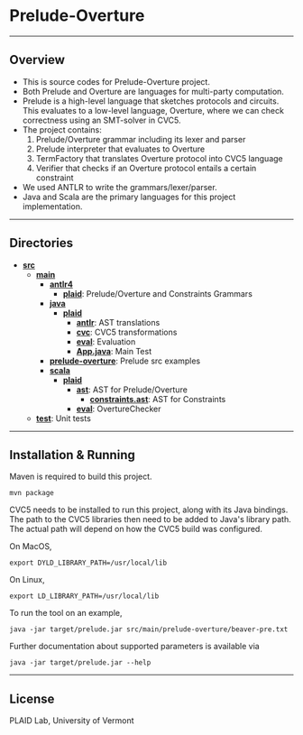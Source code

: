 # Prelude-Overture

-----
## Overview
- This is source codes for Prelude-Overture project.
- Both Prelude and Overture are languages for multi-party computation.
- Prelude is a high-level language that sketches protocols and circuits. This evaluates to a low-level language, Overture, where we can check correctness using an SMT-solver in CVC5.
- The project contains:
    1) Prelude/Overture grammar including its lexer and parser
    2) Prelude interpreter that evaluates to Overture
    3) TermFactory that translates Overture protocol into CVC5 language
    4) Verifier that checks if an Overture protocol entails a certain constraint
- We used ANTLR to write the grammars/lexer/parser.
- Java and Scala are the primary languages for this project implementation.
----
## Directories
- [**src**](src)
    - [**main**](src/main)
        - [**antlr4**](src/main/antlr4)
            - [**plaid**](src/main/antlr4/plaid): Prelude/Overture and Constraints Grammars
        - [**java**](src/main/java)
            - [**plaid**](src/main/java/plaid)
                - [**antlr**](src/main/java/plaid/antlr): AST translations
                - [**cvc**](src/main/java/plaid/cvc): CVC5 transformations
                - [**eval**](src/main/java/plaid/eval): Evaluation
                - [**App.java**](src/main/java/plaid/App.java): Main Test
        - [**prelude-overture**](src/main/prelude-overture): Prelude src examples
        - [**scala**](src/main/scala)
            - [**plaid**](src/main/scala/plaid)
                - [**ast**](src/main/scala/plaid/ast): AST for Prelude/Overture
                  - [**constraints.ast**](src/main/scala/plaid/constraints.ast): AST for Constraints
                - [**eval**](src/main/scala/plaid/eval): OvertureChecker
    - [**test**](src/test): Unit tests

------
## Installation & Running

Maven is required to build this project.
```
mvn package
```

CVC5 needs to be installed to run this project, along with its Java bindings. The path to the CVC5 libraries then need to be added to Java's library path. The actual path will depend on how the CVC5 build was configured.

On MacOS,
```
export DYLD_LIBRARY_PATH=/usr/local/lib
```

On Linux,
```
export LD_LIBRARY_PATH=/usr/local/lib
```

To run the tool on an example,
```
java -jar target/prelude.jar src/main/prelude-overture/beaver-pre.txt
```

Further documentation about supported parameters is available via
```
java -jar target/prelude.jar --help
```

-------
## License
PLAID Lab, University of Vermont


